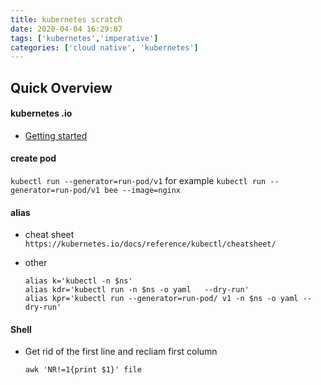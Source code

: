 ```yaml
---
title: kubernetes scratch
date: 2020-04-04 16:29:07
tags: ['kubernetes','imperative']
categories: ['cloud native', 'kubernetes']
---
```


## Quick Overview
#### kubernetes .io
- [Getting started](https://kubernetes.io/docs/reference/generated/kubectl/kubectl-commands#-em-deployment-em-)

#### create pod
`kubectl run --generator=run-pod/v1`
for example
```kubectl run --generator=run-pod/v1 bee --image=nginx```

#### alias

- cheat sheet
`https://kubernetes.io/docs/reference/kubectl/cheatsheet/`

- other
    ```
    alias k='kubectl -n $ns'
    alias kdr='kubectl run -n $ns -o yaml   --dry-run'
    alias kpr='kubectl run --generator=run-pod/ v1 -n $ns -o yaml --dry-run'
    ```



#### Shell
- Get rid of the first line and recliam first column
    ```
    awk 'NR!=1{print $1}' file
    ```